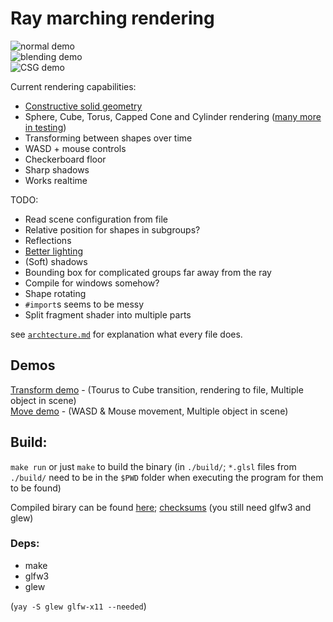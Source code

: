 # Ray marching rendering

![normal demo](https://randacek.dev/p/demo.png)  
![blending demo](https://randacek.dev/p/blending.png)  
![CSG demo](https://randacek.dev/p/csg.png)  

Current rendering capabilities:  
- [Constructive solid geometry](https://en.wikipedia.org/wiki/Constructive_solid_geometry)
- Sphere, Cube, Torus, Capped Cone and Cylinder rendering ([many more in testing](./src/shapes.h))
- Transforming between shapes over time
- WASD + mouse controls
- Checkerboard floor
- Sharp shadows
- Works realtime

TODO:
- Read scene configuration from file
- Relative position for shapes in subgroups?
- Reflections
- [Better lighting](https://en.wikipedia.org/wiki/Computer_graphics_lighting)
- (Soft) shadows
- Bounding box for complicated groups far away from the ray
- Compile for windows somehow?
- Shape rotating
- `#import`s seems to be messy
- Split fragment shader into multiple parts

see [`archtecture.md`](architecture.md) for explanation what every file does.  

## Demos
[Transform demo](https://randacek.dev/p/transform_demo.mp4) - (Tourus to Cube transition, rendering to file, Multiple object in scene)  
[Move demo](https://randacek.dev/p/move_demo.mp4) - (WASD & Mouse movement, Multiple object in scene)  

## Build:
`make run` or just `make` to build the binary (in `./build/`; `*.glsl` files from `./build/` need to be in the `$PWD` folder when executing the program for them to be found)  
  
Compiled birary can be found [here](https://randacek.dev/p/build.7z); [checksums](https://randacek.dev/p/build.7z.checksum) (you still need glfw3 and glew)

### Deps:
- make
- glfw3
- glew  

(`yay -S glew glfw-x11 --needed`)
